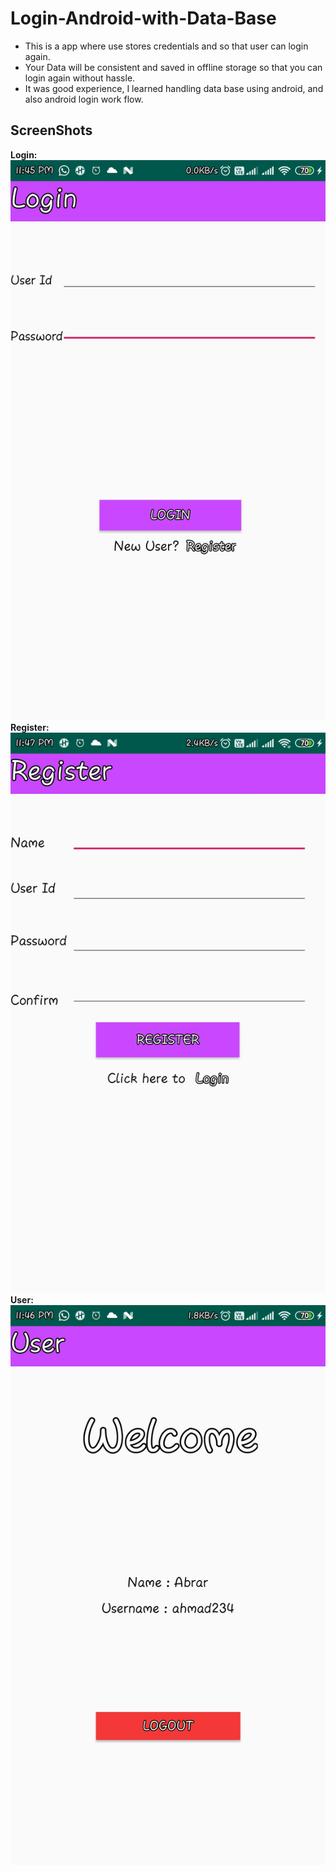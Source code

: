 # Login-Android-with-Data-Base

* This is a app where use stores credentials and so that user can login again.
* Your Data  will be consistent and saved in offline storage so that you can login again without hassle.
* It was good experience, I learned handling data base using android, and  also android login work flow.

## ScreenShots
**Login:**
![Login](images/Login.jpeg)
**Register:**
![Register](images/Register.jpeg)
**User:**
![User](images/User.jpeg)
